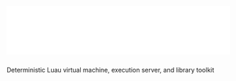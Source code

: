 # ![litecode logo](./litecode.svg)

Deterministic Luau virtual machine, execution server, and library toolkit
